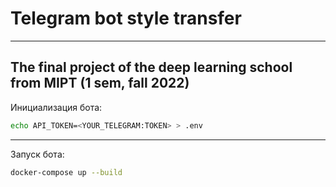 # Telegram bot style transfer
------  
The final project of the deep learning school from MIPT (1 sem, fall 2022)
------  
Инициализация бота:  
```bash  
echo API_TOKEN=<YOUR_TELEGRAM:TOKEN> > .env
```
------
Запуск бота:
```bash  
docker-compose up --build
```
